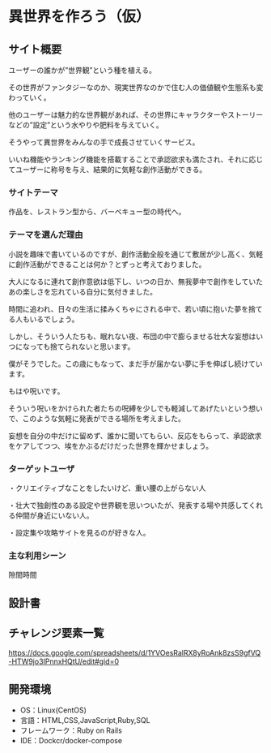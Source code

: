 # 異世界を作ろう（仮）

## サイト概要
ユーザーの誰かが”世界観”という種を植える。

その世界がファンタジーなのか、現実世界なのかで住む人の価値観や生態系も変わっていく。

他のユーザーは魅力的な世界観があれば、その世界にキャラクターやストーリーなどの”設定”という水やりや肥料を与えていく。

そうやって異世界をみんなの手で成長させていくサービス。

いいね機能やランキング機能を搭載することで承認欲求も満たされ、それに応じてユーザーに称号を与え、結果的に気軽な創作活動ができる。


### サイトテーマ
作品を、レストラン型から、バーベキュー型の時代へ。

### テーマを選んだ理由
小説を趣味で書いているのですが、創作活動全般を通じて敷居が少し高く、気軽に創作活動ができることは何か？とずっと考えておりました。

大人になるに連れて創作意欲は低下し、いつの日か、無我夢中で創作をしていたあの楽しさを忘れている自分に気付きました。

時間に追われ、日々の生活に揉みくちゃにされる中で、若い頃に抱いた夢を捨てる人もいるでしょう。

しかし、そういう人たちも、眠れない夜、布団の中で膨らませる壮大な妄想はいつになっても捨てられないと思います。

僕がそうでした。この歳にもなって、まだ手が届かない夢に手を伸ばし続けています。

もはや呪いです。

そういう呪いをかけられた者たちの呪縛を少しでも軽減してあげたいという想いで、このような気軽に発表ができる場所を考えました。

妄想を自分の中だけに留めず、誰かに聞いてもらい、反応をもらって、承認欲求をケアしてつつ、埃をかぶるだけだった世界を輝かせましょう。

### ターゲットユーザ
・クリエイティブなことをしたいけど、重い腰の上がらない人

・壮大で独創性のある設定や世界観を思いついたが、発表する場や共感してくれる仲間が身近にいない人。

・設定集や攻略サイトを見るのが好きな人。

### 主な利用シーン
隙間時間

## 設計書


## チャレンジ要素一覧
https://docs.google.com/spreadsheets/d/1YVOesRalRX8yRoAnk8zsS9gfVQ-HTW9jo3IPnnxHQtU/edit#gid=0

## 開発環境
- OS：Linux(CentOS)
- 言語：HTML,CSS,JavaScript,Ruby,SQL
- フレームワーク：Ruby on Rails
- IDE：Dockcr/docker-compose